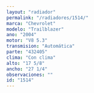 ```yaml
---
layout: "radiador"
permalink: "/radiadores/1514/"
marca: "Chevrolet"
modelo: "Trailblazer"
ano: "2004"
motor: "V8 5.3"
transmision: "Automática"
parte: "432405"
clima: "Con clima"
alto: "17 5/8"
ancho: "27 1/4"
observaciones: ""
id: "1514"
---
```


